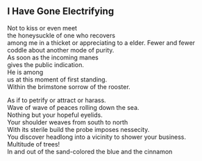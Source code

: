 I Have Gone Electrifying
------------------------
Not to kiss or even meet  
the honeysuckle of one who recovers  
among me in a thicket or appreciating to a elder. Fewer and fewer  
coddle about another mode of purity.  
As soon as the incoming manes  
gives the public indication.  
He is among  
us at this moment of first standing.  
Within the brimstone sorrow of the rooster.  
  
As if to petrify or attract or harass.  
Wave of wave of peaces rolling down the sea.  
Nothing but your hopeful eyelids.  
Your shoulder weaves from south to north  
With its sterile build the probe imposes nessecity.  
You discover headlong into a vicinity to shower your business.  
Multitude of trees!  
In and out of the sand-colored the blue and the cinnamon  
